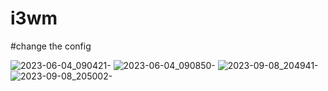 # i3wm
#change the config 

![2023-06-04_090421-](https://github.com/ragashanmugamrg/i3wm/assets/60066880/66ae0e18-6ff1-4473-b314-72145c53574b)
![2023-06-04_090850-](https://github.com/ragashanmugamrg/i3wm/assets/60066880/5f4ff2ee-e01e-4346-a14e-f82c7be9d7f2)
![2023-09-08_204941-](https://github.com/ragashanmugamrg/i3wm/assets/60066880/153b1516-fa0f-4733-95af-da91a2855138)
![2023-09-08_205002-](https://github.com/ragashanmugamrg/i3wm/assets/60066880/67f97288-2649-48fd-b14b-80674b96bd64)

